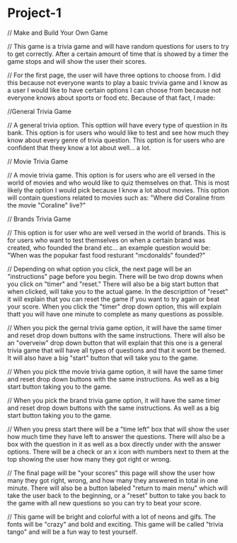 # Project-1
// Make and Build Your Own Game

// This game is a trivia game and will have random questions for users to try to get correctly. After a certain amount of time that is showed by a timer the game stops and will show the user their scores.

// For the first page, the user will have three options to choose from. I did this because not everyone wants to play a basic trvivia game and I know as a user I would like 
to have certain options I can choose from because not everyone knows about sports or food etc. Because of that fact, I made: 

//General Trivia Game

// A general trivia option. This opttion will have every type of questiion in its bank. This option is for users who would like to test and see how much they know about 
every genre of trivia question. This option is for users who are confident that theey know a lot about well... a lot.

// Movie Trivia Game

// A movie trivia game. This option is for users who are ell versed in the world of movies and who would like to quiz themselves on that. This is most likely the option I would
pick because I know a lot about movies. This option will contain questions related to movies such as: "Where did Coraline from the movie "Coraline" live?"

// Brands Trivia Game

// This option is for user who are well versed in the world of brands. This is for users who want to test themselves on when a certain brand was created, who founded the brand 
etc...  an example question would be: "When was the popukar fast food resturant "mcdonalds" founded?"

// Depending on what option you click, the next page will be an "instructions" page before you begin. There will be two drop downs when you click on "timer" and "reset." There will also be a big start button that when clicked, will take you to the actual game. In the descripttion of "reset" it will explain that you can reset the game if you want to try again or beat your score. When you click the "timer" drop down option, this will explain thatt you will have one minute to complete as many questions as possible.

// When you pick the gernal trivia game option, it will have the same timer and reset drop down buttons with the same instructions. There will also be an "overveiw" drop down button that will explain that this one is a general trivia game that will have all types of questions and that it wont be themed. It will also have a big "start" button that will take you to the game.

// When you pick tthe movie trivia game option, it will have the same timer and reset drop down buttons with the same instructions. As well as a big start button taking you to the game.

// When you pick the brand trivia game option, it will have the same timer and reset drop down buttons with the same instructions. As well as a big start button taking you to the game.

// When you press start there will be a "time left" box that will show the user how much time they have left to answer the questions. There will also be a box with the question in it as well as a box directly under with the answer options. There will be a check or an x icon with numbers next to them at the top showing the user how many they got right or wrong.

// The final page will be "your scores" this page will show the user how many they got right, wrong, and how many they answered in total in one minute. There will also be a button labeled "return to main menu" which will take the user back to the beginning, or a "reset" button to take you back to the game with all new questions so you can try to beat your score.

// This game will be bright and colorful with a lot of neons and gifs. The fonts will be "crazy" and bold and exciting. This game will be called "trivia tango" and will be a fun way to test yourself. 






